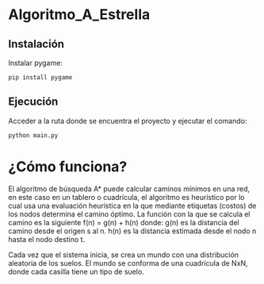 # Algoritmo_A_Estrella

## Instalación
Instalar pygame: 

```pip install pygame```

## Ejecución
Acceder a la ruta donde se encuentra el proyecto y ejecutar el comando:

```python main.py```

# ¿Cómo funciona?
El algoritmo de búsqueda A* puede calcular caminos mínimos en una red, en este caso en un tablero o cuadrícula, el algoritmo es heurístico por lo cual usa una evaluación heurística en la que mediante etiquetas (costos) de los nodos determina el camino óptimo.
La función con la que se calcula el camino es la siguiente
	f(n) = g(n) + h(n)
donde:
g(n) es la distancia del camino desde el origen s al n.
h(n) es la distancia estimada desde el nodo n hasta el nodo destino t.

Cada vez que el sistema inicia, se crea un mundo con una distribución aleatoria de los suelos. El mundo se conforma de una cuadrícula de NxN, donde cada casilla tiene un tipo de suelo.


